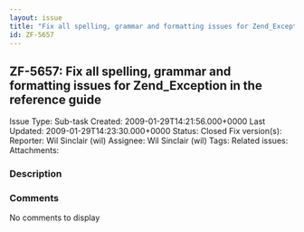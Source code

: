 ```yaml
---
layout: issue
title: "Fix all spelling, grammar and formatting issues for Zend_Exception in the reference guide"
id: ZF-5657
---
```


ZF-5657: Fix all spelling, grammar and formatting issues for Zend\_Exception in the reference guide
---------------------------------------------------------------------------------------------------

 Issue Type: Sub-task Created: 2009-01-29T14:21:56.000+0000 Last Updated: 2009-01-29T14:23:30.000+0000 Status: Closed Fix version(s): 
 Reporter:  Wil Sinclair (wil)  Assignee:  Wil Sinclair (wil)  Tags: 
 Related issues: 
 Attachments: 
### Description

 

 

### Comments

No comments to display